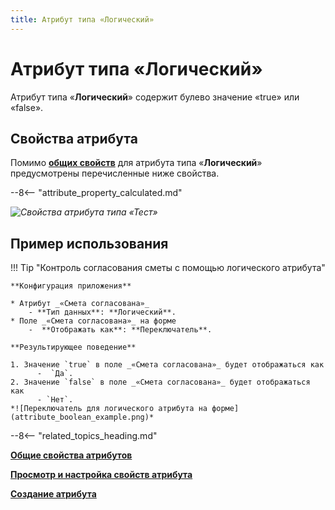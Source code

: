 ```yaml
---
title: Атрибут типа «Логический»
---
```


# Атрибут типа «Логический»

Атрибут типа «**Логический**» содержит булево значение «true» или «false».

## Свойства атрибута

Помимо **[общих свойств](attribute_common_properties.md)** для атрибута типа «**Логический**» предусмотрены перечисленные ниже свойства.

--8<-- "attribute_property_calculated.md"

*![Свойства атрибута типа «Тест»](attribute_boolean_properties.png)*

## Пример использования

!!! Tip "Контроль согласования сметы с помощью логического атрибута"

    **Конфигурация приложения**

    * Атрибут _«Смета согласована»_
        - **Тип данных**: **Логический**.
    * Поле _«Смета согласована»_ на форме
        -  **Отображать как**: **Переключатель**.

    **Результирующее поведение**

    1. Значение `true` в поле _«Смета согласована»_ будет отображаться как
          -  `Да`.
    2. Значение `false` в поле _«Смета согласована»_ будет отображаться как 
          - `Нет`.
    *![Переключатель для логического атрибута на форме](attribute_boolean_example.png)*

--8<-- "related_topics_heading.md"

**[Общие свойства атрибутов](attribute_common_properties.md)**

**[Просмотр и настройка свойств атрибута](attribute_setup.md)**

**[Создание атрибута](attribute_creation.md)**
